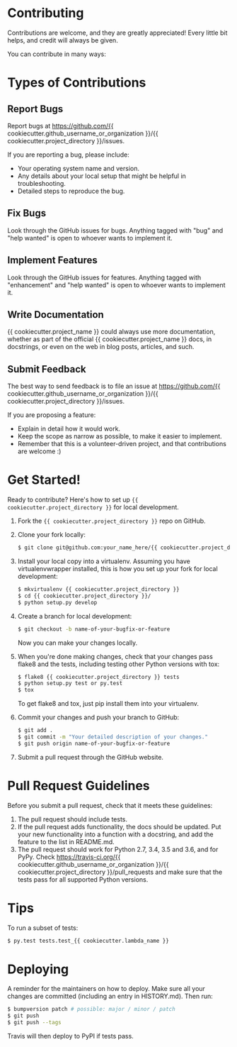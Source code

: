Contributing
============

Contributions are welcome, and they are greatly appreciated! Every little bit
helps, and credit will always be given.

You can contribute in many ways:

# Types of Contributions

## Report Bugs

Report bugs at https://github.com/{{ cookiecutter.github_username_or_organization }}/{{ cookiecutter.project_directory }}/issues.

If you are reporting a bug, please include:

* Your operating system name and version.
* Any details about your local setup that might be helpful in troubleshooting.
* Detailed steps to reproduce the bug.

## Fix Bugs

Look through the GitHub issues for bugs. Anything tagged with "bug" and "help
wanted" is open to whoever wants to implement it.

## Implement Features

Look through the GitHub issues for features. Anything tagged with "enhancement"
and "help wanted" is open to whoever wants to implement it.

## Write Documentation

{{ cookiecutter.project_name }} could always use more documentation, whether as part of the
official {{ cookiecutter.project_name }} docs, in docstrings, or even on the web in blog posts,
articles, and such.

## Submit Feedback

The best way to send feedback is to file an issue at https://github.com/{{ cookiecutter.github_username_or_organization }}/{{ cookiecutter.project_directory }}/issues.

If you are proposing a feature:

* Explain in detail how it would work.
* Keep the scope as narrow as possible, to make it easier to implement.
* Remember that this is a volunteer-driven project, and that contributions
  are welcome :)

# Get Started!

Ready to contribute? Here's how to set up `{{ cookiecutter.project_directory }}` for local development.

1. Fork the `{{ cookiecutter.project_directory }}` repo on GitHub.
2. Clone your fork locally:

    ```bash
    $ git clone git@github.com:your_name_here/{{ cookiecutter.project_directory }}.git
    ```
3. Install your local copy into a virtualenv. Assuming you have virtualenvwrapper installed, this is how you set up your fork for local development:

    ```bash
    $ mkvirtualenv {{ cookiecutter.project_directory }}
    $ cd {{ cookiecutter.project_directory }}/
    $ python setup.py develop
    ```

4. Create a branch for local development:

    ```bash
    $ git checkout -b name-of-your-bugfix-or-feature
    ```

   Now you can make your changes locally.

5. When you're done making changes, check that your changes pass flake8 and the
   tests, including testing other Python versions with tox:

    ```bash
    $ flake8 {{ cookiecutter.project_directory }} tests
    $ python setup.py test or py.test
    $ tox
    ```

   To get flake8 and tox, just pip install them into your virtualenv.

6. Commit your changes and push your branch to GitHub:

    ```bash
    $ git add .
    $ git commit -m "Your detailed description of your changes."
    $ git push origin name-of-your-bugfix-or-feature
    ```

7. Submit a pull request through the GitHub website.

# Pull Request Guidelines

Before you submit a pull request, check that it meets these guidelines:

1. The pull request should include tests.
2. If the pull request adds functionality, the docs should be updated. Put
   your new functionality into a function with a docstring, and add the
   feature to the list in README.md.
3. The pull request should work for Python 2.7, 3.4, 3.5 and 3.6, and for PyPy. Check
   https://travis-ci.org/{{ cookiecutter.github_username_or_organization }}/{{ cookiecutter.project_directory }}/pull_requests
   and make sure that the tests pass for all supported Python versions.

# Tips

To run a subset of tests:

```bash
$ py.test tests.test_{{ cookiecutter.lambda_name }}
```

# Deploying

A reminder for the maintainers on how to deploy.
Make sure all your changes are committed (including an entry in HISTORY.md).
Then run:

```bash
$ bumpversion patch # possible: major / minor / patch
$ git push
$ git push --tags
```

Travis will then deploy to PyPI if tests pass.

